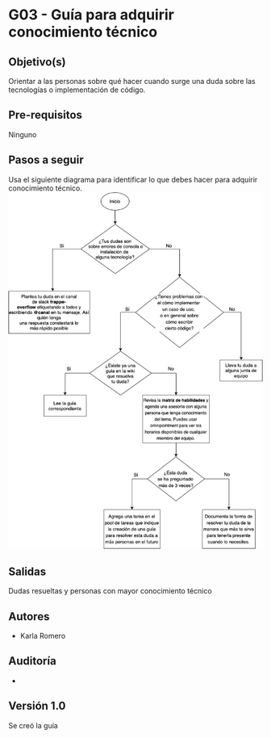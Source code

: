 # G03 - Guía para adquirir conocimiento técnico

## Objetivo(s)

Orientar a las personas sobre qué hacer cuando surge una duda sobre las tecnologías o implementación de código.

## Pre-requisitos

Ninguno

## Pasos a seguir
Usa el siguiente diagrama para identificar lo que debes hacer para adquirir conocimiento técnico.
![diagrama-para-adq-conocimiento](../assets/PPG03-adquirir-conocimiento.jpg)

## Salidas

Dudas resueltas y personas con mayor conocimiento técnico

## Autores

- Karla Romero

## Auditoría

- 

## Versión 1.0
Se creó la guía
